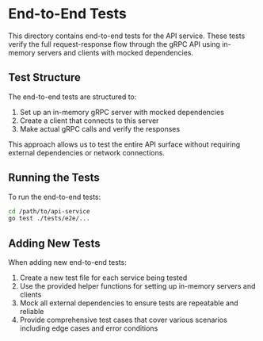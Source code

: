 # End-to-End Tests

This directory contains end-to-end tests for the API service. These tests verify the full request-response flow through the gRPC API using in-memory servers and clients with mocked dependencies.

## Test Structure

The end-to-end tests are structured to:

1. Set up an in-memory gRPC server with mocked dependencies
2. Create a client that connects to this server
3. Make actual gRPC calls and verify the responses

This approach allows us to test the entire API surface without requiring external dependencies or network connections.

## Running the Tests

To run the end-to-end tests:

```bash
cd /path/to/api-service
go test ./tests/e2e/...
```

## Adding New Tests

When adding new end-to-end tests:

1. Create a new test file for each service being tested
2. Use the provided helper functions for setting up in-memory servers and clients
3. Mock all external dependencies to ensure tests are repeatable and reliable
4. Provide comprehensive test cases that cover various scenarios including edge cases and error conditions
